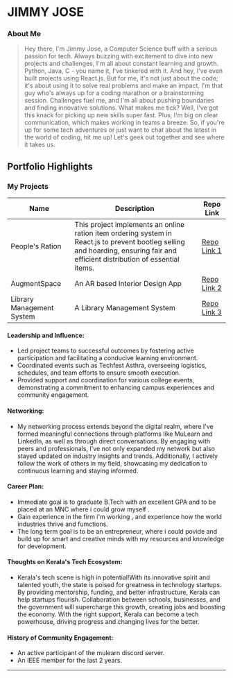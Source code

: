 # JIMMY JOSE 

### About Me

> Hey there, I'm Jimmy Jose, a Computer Science buff with a serious passion for tech. Always buzzing with excitement to dive into new projects and challenges, I'm all about constant learning and growth. 
Python, Java, C - you name it, I've tinkered with it. And hey, I've even built projects using React.js. But for me, it's not just about the code; it's about using it to solve real problems and make an impact.
I'm that guy who's always up for a coding marathon or a brainstorming session. Challenges fuel me, and I'm all about pushing boundaries and finding innovative solutions. 
What makes me tick? Well, I've got this knack for picking up new skills super fast. Plus, I'm big on clear communication, which makes working in teams a breeze.
So, if you're up for some tech adventures or just want to chat about the latest in the world of coding, hit me up! Let's geek out together and see where it takes us.

## Portfolio Highlights

### My Projects

| Name                | Description                                                               | Repo Link                                                      |
|---------------------|---------------------------------------------------------------------------|----------------------------------------------------------------|
| People's Ration | This project implements an online ration item ordering system in React.js to prevent bootleg selling and hoarding, ensuring fair and efficient distribution of essential items.| [Repo Link 1](https://github.com/bibinbiju111/Mini_Project)             |
| AugmentSpace    | An AR based Interior Design App                                              | [Repo Link 2](https://github.com/jimmyj13/Augment_Space)            |
| Library Management System    | A Library Management System                                              | [Repo Link 3](https://github.com/cyberianzed/lms)            |

#### Leadership and Influence:

- Led project teams to successful outcomes by fostering active participation and facilitating a conducive learning environment.
- Coordinated events such as Techfest Asthra, overseeing logistics, schedules, and team efforts to ensure smooth execution.
- Provided support and coordination for various college events, demonstrating a commitment to enhancing campus experiences and community engagement.


#### Networking:

- My networking process extends beyond the digital realm, where I've formed meaningful connections through platforms like MuLearn and LinkedIn, as well as through direct conversations. By engaging with peers and professionals, I've not only expanded my network but also stayed updated on industry insights and trends. Additionally, I actively follow the work of others in my field, showcasing my dedication to continuous learning and staying informed.

#### Career Plan:

- Immediate goal is to graduate B.Tech with an excellent GPA and to be placed at an MNC where i could grow myself .
- Gain experience in the firm i'm working , and experience how the world industries thrive and fumctions.
- The long term goal is to be an entrepreneur, where i could povide and build up for smart and creative minds with my resources and knowledge for development.

#### Thoughts on Kerala's Tech Ecosystem:

- Kerala's tech scene is high in potential!With its innovative spirit and talented youth, the state is poised for greatness in technology startups. By providing mentorship, funding, and better infrastructure, Kerala can help startups flourish. Collaboration between schools, businesses, and the government will supercharge this growth, creating jobs and boosting the economy. With the right support, Kerala can become a tech powerhouse, driving progress and changing lives for the better.
#### History of Community Engagement:

-  An active participant of the mulearn discord server.
-  An IEEE member for the last 2 years.

---
